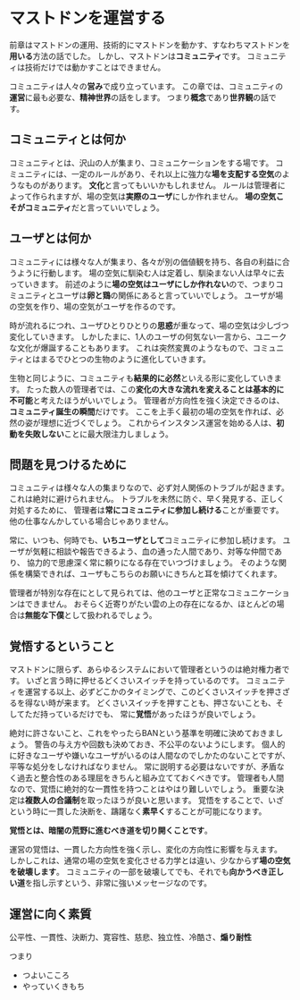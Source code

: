 # マストドンを運営する

前章はマストドンの運用、技術的にマストドンを動かす、すなわちマストドンを**用いる**方法の話でした。
しかし、マストドンは**コミュニティ**です。
コミュニティは技術だけでは動かすことはできません。

コミュニティは人々の**営み**で成り立っています。
この章では、コミュニティの**運営**に最も必要な、**精神世界**の話をします。
つまり**概念**であり**世界観**の話です。

## コミュニティとは何か

コミュニティとは、沢山の人が集まり、コミュニケーションをする場です。
コミュニティには、一定のルールがあり、それ以上に強力な**場を支配する空気**のようなものがあります。
**文化**と言ってもいいかもしれません。
ルールは管理者によって作られますが、場の空気は**実際のユーザ**にしか作れません。
**場の空気こそがコミュニティ**だと言っていいでしょう。

## ユーザとは何か

コミュニティには様々な人が集まり、各々が別の価値観を持ち、各自の利益に合うように行動します。
場の空気に馴染む人は定着し、馴染まない人は早々に去っていきます。
前述のように**場の空気はユーザにしか作れない**ので、つまりコミュニティとユーザは**卵と鶏**の関係にあると言っていいでしょう。
ユーザが場の空気を作り、場の空気がユーザを作るのです。

時が流れるにつれ、ユーザひとりひとりの**思惑**が重なって、場の空気は少しづつ変化していきます。
しかしたまに、1人のユーザの何気ない一言から、ユニークな文化が爆誕することもあります。
これは突然変異のようなもので、コミュニティとはまるでひとつの生物のように進化していきます。

生物と同じように、コミュニティも**結果的に必然**といえる形に変化していきます。
たった数人の管理者では、この**変化の大きな流れを変えることは基本的に不可能**と考えたほうがいいでしょう。
管理者が方向性を強く決定できるのは、**コミュニティ誕生の瞬間**だけです。
ここを上手く最初の場の空気を作れば、必然の姿が理想に近づくでしょう。
これからインスタンス運営を始める人は、**初動を失敗しない**ことに最大限注力しましょう。

## 問題を見つけるために

コミュニティは様々な人の集まりなので、必ず対人関係のトラブルが起きます。
これは絶対に避けられません。
トラブルを未然に防ぐ、早く発見する、正しく対処するために、
管理者は**常にコミュニティに参加し続ける**ことが重要です。
他の仕事なんかしている場合じゃありません。

常に、いつも、何時でも、**いちユーザとして**コミュニティに参加し続けます。
ユーザが気軽に相談や報告できるよう、血の通った人間であり、対等な仲間であり、
協力的で思慮深く常に頼りになる存在でいつづけましょう。
そのような関係を構築できれば、ユーザもこちらのお願いにきちんと耳を傾けてくれます。

管理者が特別な存在にとして見られては、他のユーザと正常なコミュニケーションはできません。
おそらく近寄りがたい雲の上の存在になるか、ほとんどの場合は**無能な下僕**として扱われるでしょう。

## 覚悟するということ

マストドンに限らず、あらゆるシステムにおいて管理者というのは絶対権力者です。
いざと言う時に押せるどくさいスイッチを持っているのです。
コミュニティを運営する以上、必ずどこかのタイミングで、このどくさいスイッチを押さざるを得ない時が来ます。
どくさいスイッチを押すことも、押さないことも、そしてただ持っているだけでも、
常に**覚悟**があったほうが良いでしょう。

絶対に許さないこと、これをやったらBANという基準を明確に決めておきましょう。
警告の与え方や回数も決めておき、不公平のないようにします。
個人的に好きなユーザや嫌いなユーザがいるのは人間なのでしかたのないことですが、平等な処分をしなければなりません。
常に説明する必要はないですが、矛盾なく過去と整合性のある理屈をきちんと組み立てておくべきです。
管理者も人間なので、覚悟に絶対的な一貫性を持つことはやはり難しいでしょう。
重要な決定は**複数人の合議制**を取ったほうが良いと思います。
覚悟をすることで、いざという時に一貫した決断を、躊躇なく**素早く**することが可能になります。

**覚悟とは、暗闇の荒野に進むべき道を切り開くことです**。

運営の覚悟は、一貫した方向性を強く示し、変化の方向性に影響を与えます。
しかしこれは、通常の場の空気を変化させる力学とは違い、少なからず**場の空気を破壊します**。
コミュニティの一部を破壊してでも、それでも**向かうべき正しい道**を指し示すという、非常に強いメッセージなのです。

## 運営に向く素質

公平性、一貫性、決断力、寛容性、慈悲、独立性、冷酷さ、**煽り耐性**

つまり

- つよいこころ
- やっていくきもち
